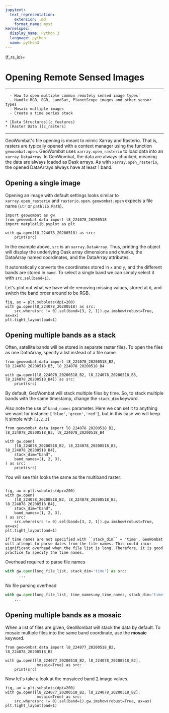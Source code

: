 ```yaml
---
jupytext:
  text_representation:
    extension: .md
    format_name: myst
kernelspec:
  display_name: Python 3
  language: python
  name: python3
---
```


(f_rs_io)=

# Opening Remote Sensed Images

---------------
```{admonition} Learning Objectives
  - How to open multiple common remotely sensed image types
  - Handle RGB, BGR, LandSat, PlanetScope images and other sensor types
  - Mosaic multiple images
  - Create a time series stack
```
```{admonition} Review
* [Data Structures](c_features)
* [Raster Data ](c_rasters)
```
--------------


GeoWombat's file opening is meant to mimic Xarray and Rasterio. That is, rasters are typically opened with a context manager using the function `geowombat.open`. GeoWombat uses `xarray.open_rasterio` to load data into an `xarray.DataArray`. In GeoWombat, the data are always chunked, meaning the data are always loaded as Dask arrays. As with `xarray.open_rasterio`, the opened DataArrays always have at least 1 band.

## Opening a single image

Opening an image with default settings looks similar to `xarray.open_rasterio` and `rasterio.open`. `geowombat.open` expects a file name (`str` or `pathlib.Path`).

```{code-cell} ipython3
import geowombat as gw
from geowombat.data import l8_224078_20200518
import matplotlib.pyplot as plt

with gw.open(l8_224078_20200518) as src:
    print(src)
```
In the example above, `src` is an `xarray.DataArray`. Thus, printing the object will display the underlying Dask array dimensions and chunks, the DataArray named coordinates, and the DataArray attributes.

It automatically converts the coordinates stored in `x` and `y`, and the different bands are stored in `band`. To select a single band we can simply select it with `src.sel(band=1)`.  

Let's plot out what we have while removing missing values, stored at `0`, and switch the band order around to be RGB.

```{code-cell} ipython3
fig, ax = plt.subplots(dpi=200)
with gw.open(l8_224078_20200518) as src:
    src.where(src != 0).sel(band=[3, 2, 1]).gw.imshow(robust=True, ax=ax)
plt.tight_layout(pad=1)
```

## Opening multiple bands as a stack

Often, satellite bands will be stored in separate raster files. To open the files as one DataArray, specify a list instead of a file name.

```{code-cell} ipython3
from geowombat.data import l8_224078_20200518_B2, l8_224078_20200518_B3, l8_224078_20200518_B4

with gw.open([l8_224078_20200518_B2, l8_224078_20200518_B3, l8_224078_20200518_B4]) as src:
    print(src)
```

By default, GeoWombat will stack multiple files by time. So, to stack multiple bands with the same timestamp, change the `stack_dim` keyword.

Also note the use of `band_names` parameter. Here we can set it to anything we want for instance `['blue','green','red']`, but in this case we will keep it simple with `[1,2,3]`

```{code-cell} ipython3
from geowombat.data import l8_224078_20200518_B2, l8_224078_20200518_B3, l8_224078_20200518_B4

with gw.open(
    [l8_224078_20200518_B2, l8_224078_20200518_B3, l8_224078_20200518_B4],
    stack_dim="band",
    band_names=[1, 2, 3],
) as src:
    print(src)
```
You will see this looks the same as the multiband raster:


```{code-cell} ipython3

fig, ax = plt.subplots(dpi=200)
with gw.open(
    [l8_224078_20200518_B2, l8_224078_20200518_B3, l8_224078_20200518_B4],
    stack_dim="band",
    band_names=[1, 2, 3],
) as src:
    src.where(src != 0).sel(band=[3, 2, 1]).gw.imshow(robust=True, ax=ax)
plt.tight_layout(pad=1)
```


```{note} 
If time names are not specified with ``stack_dim`` = 'time', GeoWombat will attempt to parse dates from the file names. This could incur significant overhead when the file list is long. Therefore, it is good practice to specify the time names.
```
Overhead required to parse file names

```python
with gw.open(long_file_list, stack_dim='time') as src:
      ...
```

No file parsing overhead

```python
with gw.open(long_file_list, time_names=my_time_names, stack_dim='time') as src:
    ...
```

## Opening multiple bands as a mosaic

When a list of files are given, GeoWombat will stack the data by default. To mosaic multiple files into the same band coordinate, use the **mosaic** keyword.

```{code-cell} ipython3
from geowombat.data import l8_224077_20200518_B2, l8_224078_20200518_B2

with gw.open([l8_224077_20200518_B2, l8_224078_20200518_B2],
              mosaic=True) as src:
    print(src)
```
Now let's take a look at the mosaiced band 2 image values. 

```{code-cell} ipython3
fig, ax = plt.subplots(dpi=200)
with gw.open([l8_224077_20200518_B2, l8_224078_20200518_B2],
              mosaic=True) as src:
    src.where(src != 0).sel(band=1).gw.imshow(robust=True, ax=ax)
plt.tight_layout(pad=1)
```

<!-- See :ref:`io` for more examples illustrating file opening. -->
